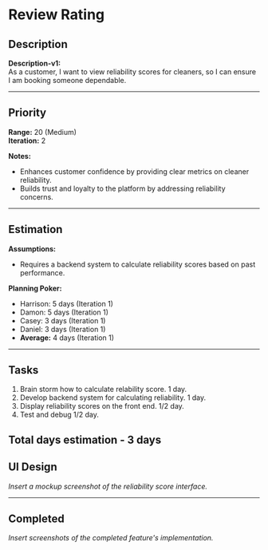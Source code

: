# Review Rating

## Description
**Description-v1:**  
As a customer, I want to view reliability scores for cleaners, so I can ensure I am booking someone dependable.

---

## Priority
**Range:** 20 (Medium)  
**Iteration:** 2  

**Notes:**  
- Enhances customer confidence by providing clear metrics on cleaner reliability.  
- Builds trust and loyalty to the platform by addressing reliability concerns.

---

## Estimation
**Assumptions:**  
- Requires a backend system to calculate reliability scores based on past performance.  

**Planning Poker:**  
- Harrison: 5 days (Iteration 1)  
- Damon: 5 days (Iteration 1)  
- Casey: 3 days (Iteration 1)  
- Daniel: 3 days (Iteration 1)  
- **Average:** 4 days (Iteration 1)  

---

## Tasks
1. Brain storm how to calculate relability score. 1 day.
2. Develop backend system for calculating reliability. 1 day. 
3. Display reliability scores on the front end. 1/2 day.
4. Test and debug 1/2 day.

Total days estimation - 3 days
---

## UI Design
*Insert a mockup screenshot of the reliability score interface.*

---

## Completed
*Insert screenshots of the completed feature's implementation.*

